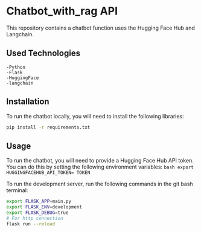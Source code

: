 # Chatbot_with_rag API
This repository contains a chatbot function uses  the Hugging Face Hub and Langchain.

## Used Technologies
    -Python
    -Flask
    -HuggingFace
    -langchain
## Installation
To run the chatbot locally, you will need to install the following libraries:
```bash
pip install -r requirements.txt
```
## Usage

To run the chatbot, you will need to provide a Hugging Face Hub API token. You can do this by setting the following environment variables:
```bash export HUGGINGFACEHUB_API_TOKEN= TOKEN```

To run the development server, run the following commands in the git bash terminal:
```bash
export FLASK_APP=main.py
export FLASK_ENV=development
export FLASK_DEBUG=true
# For http connection
flask run --reload
```
